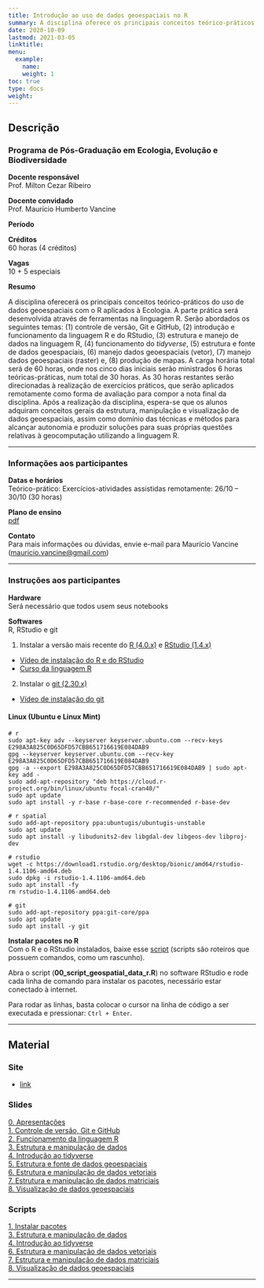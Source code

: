 ```yaml
---
title: Introdução ao uso de dados geoespaciais no R
summary: A disciplina oferece os principais conceitos teórico-práticos do uso de dados geoespaciais no R aplicados à Ecologia
date: 2020-10-09
lastmod: 2021-03-05
linktitle:
menu:
  example:
    name: 
    weight: 1
toc: true
type: docs
weight: 
---
```


## Descrição

### Programa de Pós-Graduação em Ecologia, Evolução e Biodiversidade

**Docente responsável** <br>
Prof. Milton Cezar Ribeiro

**Docente convidado** <br>
Prof. Maurício Humberto Vancine

**Período** <br>


**Créditos** <br>
60 horas (4 créditos)

**Vagas** <br>
10 + 5 especiais

**Resumo** <br>

A disciplina oferecerá os principais conceitos teórico-práticos do uso de dados geoespaciais com o R aplicados à Ecologia. A parte prática será desenvolvida através de ferramentas na linguagem R. Serão abordados os seguintes temas: (1) controle de versão, Git e GitHub, (2) introdução e funcionamento da linguagem R e do RStudio, (3) estrutura e manejo de dados na linguagem R, (4) funcionamento do *tidyverse*, (5) estrutura e fonte de dados geoespaciais, (6) manejo dados geoespaciais (vetor), (7) manejo dados geoespaciais (raster) e, (8) produção de mapas. A carga horária total será de 60 horas, onde nos cinco dias iniciais serão ministrados 6 horas teóricas-práticas, num total de 30 horas. As 30 horas restantes serão direcionadas à realização de exercícios práticos, que serão aplicados remotamente como forma de avaliação para compor a nota final da disciplina. Após a realização da disciplina, espera-se que os alunos adquiram conceitos gerais da estrutura, manipulação e visualização de dados geoespaciais, assim como domínio das técnicas e métodos para alcançar autonomia e produzir soluções para suas próprias questões relativas à geocomputação utilizando a linguagem R.

---

### Informações aos participantes

**Datas e horários** <br>
Teórico-prático:
Exercícios-atividades assistidas remotamente: 26/10 – 30/10 (30 horas)

**Plano de ensino** <br> 
[pdf](https://github.com/mauriciovancine/course-geospatial-data-r/blob/master/00_plano_ensino/plano_ensino_analise_geoespacial_r.pdf)

**Contato** <br>
Para mais informações ou dúvidas, envie e-mail para Maurício Vancine (mauricio.vancine@gmail.com)

---

### Instruções aos participantes

**Hardware** <br>
Será necessário que todos usem seus notebooks

**Softwares** <br>
R, RStudio e git <br>

1. Instalar a versão mais recente do [R (4.0.x)](https://www.r-project.org) e [RStudio (1.4.x)](https://www.rstudio.com)
- [Vídeo de instalação do R e do RStudio](https://youtu.be/l1bWvZMNMCM) <br>
- [Curso da linguagem R](https://www.youtube.com/playlist?list=PLucm8g_ezqNq0RMHvzZ8M32xhopFhmsr6)

2. Instalar o [git (2.30.x)](https://git-scm.com/downloads) <br>
- [Vídeo de instalação do git](https://youtu.be/QSfHNEiBd2k) <br>

#### Linux (Ubuntu e Linux Mint)

```
# r
sudo apt-key adv --keyserver keyserver.ubuntu.com --recv-keys E298A3A825C0D65DFD57CBB651716619E084DAB9
gpg --keyserver keyserver.ubuntu.com --recv-key E298A3A825C0D65DFD57CBB651716619E084DAB9
gpg -a --export E298A3A825C0D65DFD57CBB651716619E084DAB9 | sudo apt-key add -
sudo add-apt-repository "deb https://cloud.r-project.org/bin/linux/ubuntu focal-cran40/"
sudo apt update
sudo apt install -y r-base r-base-core r-recommended r-base-dev

# r spatial
sudo add-apt-repository ppa:ubuntugis/ubuntugis-unstable
sudo apt update
sudo apt install -y libudunits2-dev libgdal-dev libgeos-dev libproj-dev

# rstudio
wget -c https://download1.rstudio.org/desktop/bionic/amd64/rstudio-1.4.1106-amd64.deb
sudo dpkg -i rstudio-1.4.1106-amd64.deb
sudo apt install -fy
rm rstudio-1.4.1106-amd64.deb

# git
sudo add-apt-repository ppa:git-core/ppa 
sudo apt update
sudo apt install -y git
```

**Instalar pacotes no R** <br>
Com o R e o RStudio instalados, baixe esse [script](https://github.com/mauriciovancine/course-geospatial-data-r/blob/master/02_scripts/00_script_geospatial_data_r.R) (scripts são roteiros que possuem comandos, como um rascunho).

Abra o script (**00_script_geospatial_data_r.R**) no software RStudio e rode cada linha de comando para instalar os pacotes, necessário estar conectado à internet.

Para rodar as linhas, basta colocar o cursor na linha de código a ser executada e pressionar: `Ctrl + Enter`.

---

## Material

### Site
- [link](https://mauriciovancine.github.io/course-geospatial-data-r/)

### Slides

[0. Apresentações](https://github.com/mauriciovancine/course-geospatial-data-r/01_aulas/00_pres_geospatial_data_r.html) <br>
[1. Controle de versão, Git e GitHub](https://github.com/mauriciovancine/course-geospatial-data-r/01_aulas/01_pres_geospatial_data_r.html) <br>
[2. Funcionamento da linguagem R](https://github.com/mauriciovancine/course-geospatial-data-r/01_aulas/02_pres_geospatial_data_r.html) <br>
[3. Estrutura e manipulação de dados](https://github.com/mauriciovancine/course-geospatial-data-r/01_aulas/03_pres_geospatial_data_r.html) <br>
[4. Introdução ao tidyverse](https://github.com/mauriciovancine/course-geospatial-data-r/01_aulas/04_pres_geospatial_data_r.html) <br>
[5. Estrutura e fonte de dados geoespaciais](https://github.com/mauriciovancine/course-geospatial-data-r/01_aulas/05_pres_geospatial_data_r.html) <br>
[6. Estrutura e manipulação de dados vetoriais](https://github.com/mauriciovancine/course-geospatial-data-r/01_aulas/06_pres_geospatial_data_r.html) <br>
[7. Estrutura e manipulação de dados matriciais](https://github.com/mauriciovancine/course-geospatial-data-r/01_aulas/07_pres_geospatial_data_r.html) <br>
[8. Visualização de dados geoespaciais](https://github.com/mauriciovancine/course-geospatial-data-r/01_aulas/08_pres_geospatial_data_r.html)

### Scripts

[1. Instalar pacotes](https://github.com/mauriciovancine/course-geospatial-data-r/blob/master/02_scripts/03_script_geospatial_data_r.R) <br>
[3. Estrutura e manipulação de dados](https://github.com/mauriciovancine/course-geospatial-data-r/blob/master/02_scripts/03_script_geospatial_data_r.R) <br>
[4. Introdução ao tidyverse](https://github.com/mauriciovancine/course-geospatial-data-r/blob/master/02_scripts/04_script_geospatial_data_r.R) <br>
[6. Estrutura e manipulação de dados vetoriais](https://github.com/mauriciovancine/course-geospatial-data-r/blob/master/02_scripts/06_script_geospatial_data_r.R) <br>
[7. Estrutura e manipulação de dados matriciais](https://github.com/mauriciovancine/course-geospatial-data-r/blob/master/02_scripts/07_script_geospatial_data_r.R) <br>
[8. Visualização de dados geoespaciais](https://github.com/mauriciovancine/course-geospatial-data-r/blob/master/02_scripts/08_script_geospatial_data_r.R) <br>

---
